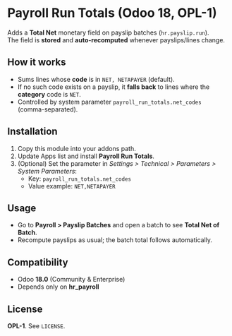 
# Payroll Run Totals (Odoo 18, OPL-1)

Adds a **Total Net** monetary field on payslip batches (`hr.payslip.run`).  
The field is **stored** and **auto-recomputed** whenever payslips/lines change.

## How it works
- Sums lines whose **code** is in `NET, NETAPAYER` (default).
- If no such code exists on a payslip, it **falls back** to lines where the **category** code is `NET`.
- Controlled by system parameter `payroll_run_totals.net_codes` (comma-separated).

## Installation
1. Copy this module into your addons path.
2. Update Apps list and install **Payroll Run Totals**.
3. (Optional) Set the parameter in *Settings > Technical > Parameters > System Parameters*:
   - Key: `payroll_run_totals.net_codes`
   - Value example: `NET,NETAPAYER`

## Usage
- Go to **Payroll > Payslip Batches** and open a batch to see **Total Net of Batch**.
- Recompute payslips as usual; the batch total follows automatically.

## Compatibility
- Odoo **18.0** (Community & Enterprise)
- Depends only on **hr_payroll**

## License
**OPL-1**. See `LICENSE`.
